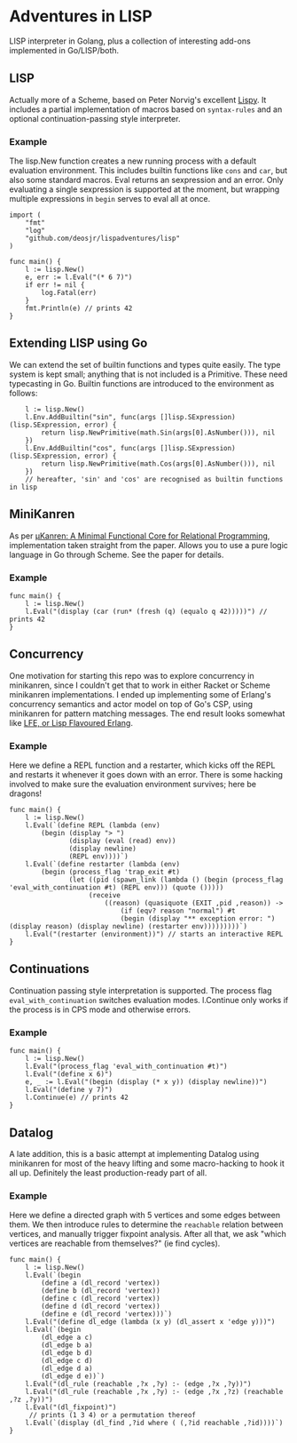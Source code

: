# Adventures in LISP

LISP interpreter in Golang, plus a collection of interesting add-ons implemented in Go/LISP/both.

## LISP

Actually more of a Scheme, based on Peter Norvig's excellent [Lispy](https://norvig.com/lispy.html).
It includes a partial implementation of macros based on `syntax-rules` and an optional continuation-passing style interpreter.

### Example

The lisp.New function creates a new running process with a default evaluation environment. This includes builtin functions like `cons` and `car`, but also some standard macros. 
Eval returns an sexpression and an error. Only evaluating a single sexpression is supported at the moment, but wrapping multiple expressions in `begin` serves to eval all at once.

```
import (
	"fmt"
	"log"
	"github.com/deosjr/lispadventures/lisp"
)

func main() {
	l := lisp.New()
	e, err := l.Eval("(* 6 7)")
	if err != nil {
		log.Fatal(err)
	}
	fmt.Println(e) // prints 42
}
```

## Extending LISP using Go

We can extend the set of builtin functions and types quite easily. The type system is kept small; anything that is not included is a Primitive. These need typecasting in Go. Builtin functions are introduced to the environment as follows:
```
    l := lisp.New()
    l.Env.AddBuiltin("sin", func(args []lisp.SExpression) (lisp.SExpression, error) {
        return lisp.NewPrimitive(math.Sin(args[0].AsNumber())), nil
    })
    l.Env.AddBuiltin("cos", func(args []lisp.SExpression) (lisp.SExpression, error) {
        return lisp.NewPrimitive(math.Cos(args[0].AsNumber())), nil
    })
	// hereafter, 'sin' and 'cos' are recognised as builtin functions in lisp
```

## MiniKanren

As per [µKanren: A Minimal Functional Core for Relational Programming](http://webyrd.net/scheme-2013/papers/HemannMuKanren2013.pdf), implementation taken straight from the paper. Allows you to use a pure logic language in Go through Scheme. See the paper for details.

### Example
```
func main() {
	l := lisp.New()
	l.Eval("(display (car (run* (fresh (q) (equalo q 42)))))") // prints 42
}
```

## Concurrency

One motivation for starting this repo was to explore concurrency in minikanren, since I couldn't get that to work in either Racket or Scheme minikanren implementations. I ended up implementing some of Erlang's concurrency semantics and actor model on top of Go's CSP, using minikanren for pattern matching messages. The end result looks somewhat like [LFE, or Lisp Flavoured Erlang](https://github.com/lfe/lfe).

### Example
Here we define a REPL function and a restarter, which kicks off the REPL and restarts it whenever it goes down with an error. There is some hacking involved to make sure the evaluation environment survives; here be dragons!
```
func main() {
	l := lisp.New()
	l.Eval(`(define REPL (lambda (env)
        (begin (display "> ")
               (display (eval (read) env))
               (display newline)
               (REPL env))))`)
	l.Eval(`(define restarter (lambda (env)
        (begin (process_flag 'trap_exit #t)
               (let ((pid (spawn_link (lambda () (begin (process_flag 'eval_with_continuation #t) (REPL env))) (quote ()))))
                    (receive
                        ((reason) (quasiquote (EXIT ,pid ,reason)) ->
                            (if (eqv? reason "normal") #t
                            (begin (display "** exception error: ") (display reason) (display newline) (restarter env)))))))))`)
	l.Eval("(restarter (environment))") // starts an interactive REPL
}
```

## Continuations

Continuation passing style interpretation is supported. The process flag `eval_with_continuation` switches evaluation modes. l.Continue only works if the process is in CPS mode and otherwise errors.

### Example
```
func main() {
	l := lisp.New()
	l.Eval("(process_flag 'eval_with_continuation #t)")
	l.Eval("(define x 6)")
	e, _ := l.Eval("(begin (display (* x y)) (display newline))")
	l.Eval("(define y 7)")
	l.Continue(e) // prints 42
}
```

## Datalog

A late addition, this is a basic attempt at implementing Datalog using minikanren for most of the heavy lifting and some macro-hacking to hook it all up. Definitely the least production-ready part of all.

### Example
Here we define a directed graph with 5 vertices and some edges between them. We then introduce rules to determine the `reachable` relation between vertices, and manually trigger fixpoint analysis.
After all that, we ask "which vertices are reachable from themselves?" (ie find cycles).
```
func main() {
	l := lisp.New()
	l.Eval(`(begin
        (define a (dl_record 'vertex))
        (define b (dl_record 'vertex))
        (define c (dl_record 'vertex))
        (define d (dl_record 'vertex))
        (define e (dl_record 'vertex)))`)
    l.Eval("(define dl_edge (lambda (x y) (dl_assert x 'edge y)))")
	l.Eval(`(begin
        (dl_edge a c)
        (dl_edge b a)
        (dl_edge b d)
        (dl_edge c d)
        (dl_edge d a)
        (dl_edge d e))`)
    l.Eval("(dl_rule (reachable ,?x ,?y) :- (edge ,?x ,?y))")
    l.Eval("(dl_rule (reachable ,?x ,?y) :- (edge ,?x ,?z) (reachable ,?z ,?y))")
    l.Eval("(dl_fixpoint)")
     // prints (1 3 4) or a permutation thereof
	l.Eval(`(display (dl_find ,?id where ( (,?id reachable ,?id))))`)
}
```
